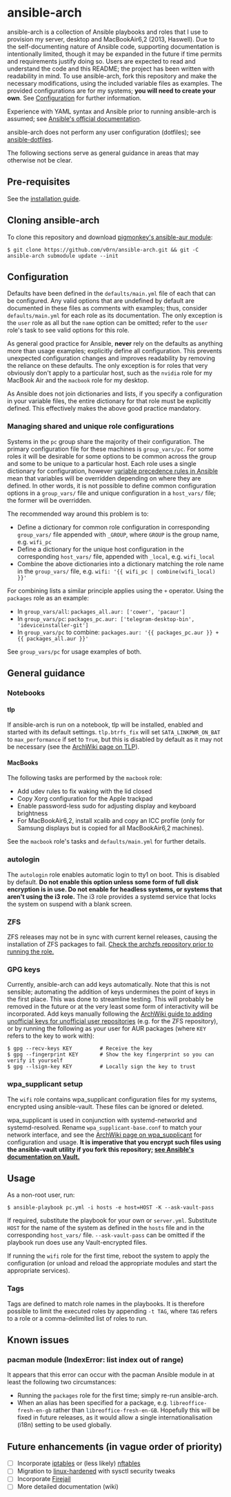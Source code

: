 # ansible-arch
ansible-arch is a collection of Ansible playbooks and roles that I use to
provision my server, desktop and MacBookAir6,2 (2013, Haswell). Due to the
self-documenting nature of Ansible code, supporting documentation is
intentionally limited, though it may be expanded in the future if time permits
and requirements justify doing so. Users are expected to read and understand the
code and this README; the project has been written with readability in mind. To
use ansible-arch, fork this repository and make the necessary modifications,
using the included variable files as examples. The provided configurations are
for my systems; **you will need to create your own**. See
[Configuration](#configuration) for further information.

Experience with YAML syntax and Ansible prior to running ansible-arch is
assumed; see [Ansible's official
documentation](http://docs.ansible.com/ansible/).

ansible-arch does not perform any user configuration (dotfiles); see
[ansible-dotfiles](https://github.com/v0rn/ansible-dotfiles).

The following sections serve as general guidance in areas that may otherwise not
be clear.

## Pre-requisites
See the [installation guide](INSTALL.md).

## Cloning ansible-arch
To clone this repository and download [pigmonkey's ansible-aur
module](https://github.com/pigmonkey/ansible-aur):
```
$ git clone https://github.com/v0rn/ansible-arch.git && git -C ansible-arch submodule update --init
```

## Configuration
Defaults have been defined in the `defaults/main.yml` file of each that can be
configured. Any valid options that are undefined by default are documented in
these files as comments with examples; thus, consider `defaults/main.yml` for
each role as its documentation. The only exception is the `user` role as all but
the `name` option can be omitted; refer to the `user` role's task to see valid
options for this role.

As general good practice for Ansible, **never** rely on the defaults as anything
more than usage examples; explicitly define all configuration. This prevents
unexpected configuration changes and improves readability by removing the
reliance on these defaults. The only exception is for roles that very obviously
don't apply to a particular host, such as the `nvidia` role for my MacBook Air
and the `macbook` role for my desktop.

As Ansible does not join dictionaries and lists, if you specify a configuration
in your variable files, the entire dictionary for that role must be explicitly
defined. This effectively makes the above good practice mandatory.

### Managing shared and unique role configurations
Systems in the `pc` group share the majority of their configuration. The primary
configuration file for these machines is `group_vars/pc`. For some roles it will
be desirable for some options to be common across the group and some to be
unique to a particular host. Each role uses a single dictionary for
configuration, however [variable precedence rules in
Ansible](http://docs.ansible.com/ansible/playbooks_variables.html#variable-precedence-where-should-i-put-a-variable)
mean that variables will be overridden depending on where they are defined. In
other words, it is not possible to define common configuration options in
a `group_vars/` file and unique configuration in a `host_vars/` file; the former
will be overridden.

The recommended way around this problem is to:
- Define a dictionary for common role configuration in corresponding
  `group_vars/` file appended with `_GROUP`, where `GROUP` is the group name,
  e.g. `wifi_pc`
- Define a dictionary for the unique host configuration in the corresponding
  `host_vars/` file, appended with `_local`, e.g. `wifi_local`
- Combine the above dictionaries into a dictionary matching the role name in the
  `group_vars/` file, e.g. `wifi: '{{ wifi_pc | combine(wifi_local) }}'`

For combining lists a similar principle applies using the `+` operator. Using
the `packages` role as an example:
- In `group_vars/all`: `packages_all.aur: ['cower', 'pacaur']`
- In `group_vars/pc`: `packages_pc.aur: ['telegram-desktop-bin',
  'ideviceinstaller-git']`
- In `group_vars/pc` to combine: `packages.aur: '{{ packages_pc.aur }} + {{
  packages_all.aur }}'`

See `group_vars/pc` for usage examples of both.

## General guidance
### Notebooks
#### tlp
If ansible-arch is run on a notebook, tlp will be installed, enabled and started
with its default settings. `tlp.btrfs_fix` will set `SATA_LINKPWR_ON_BAT` to
`max_performance` if set to `True`, but this is disabled by default as it may
not be necessary (see the [ArchWiki page on
TLP](https://wiki.archlinux.org/index.php/TLP#Btrfs)).

#### MacBooks
The following tasks are performed by the `macbook` role:
- Add udev rules to fix waking with the lid closed
- Copy Xorg configuration for the Apple trackpad
- Enable password-less sudo for adjusting display and keyboard brightness
- For MacBookAir6,2, install xcalib and copy an ICC profile (only for Samsung
  displays but is copied for all MacBookAir6,2 machines).

See the `macbook` role's tasks and `defaults/main.yml` for further details.

### autologin
The `autologin` role enables automatic login to tty1 on boot. This is disabled
by default. **Do not enable this option unless some form of full disk encryption
is in use. Do not enable for headless systems, or systems that aren't using the
i3 role.** The i3 role provides a systemd service that locks the system on
suspend with a blank screen.

### ZFS
ZFS releases may not be in sync with current kernel releases, causing the
installation of ZFS packages to fail. [Check the archzfs repository prior to
running the role.](https://github.com/archzfs/archzfs)

### GPG keys
Currently, ansible-arch can add keys automatically. Note that this is not
sensible; automating the addition of keys undermines the point of keys in the
first place. This was done to streamline testing. This will probably be removed
in the future or at the very least some form of interactivity will be
incorporated. Add keys manually following the [ArchWiki guide to adding
unofficial keys for unofficial user
repositories](https://wiki.archlinux.org/index.php/Pacman/Package_signing#Adding_unofficial_keys)
(e.g. for the ZFS repository), or by running the following as your user for AUR
packages (where `KEY` refers to the key to work with):
```
$ gpg --recv-keys KEY         # Receive the key
$ gpg --fingerprint KEY       # Show the key fingerprint so you can verify it yourself
$ gpg --lsign-key KEY         # Locally sign the key to trust
```

### wpa\_supplicant setup
The `wifi` role contains wpa\_supplicant configuration files for my systems,
encrypted using ansible-vault. These files can be ignored or deleted.

wpa\_supplicant is used in conjunction with systemd-networkd and
systemd-resolved. Rename `wpa_supplicant-base.conf` to match your network
interface, and see the [ArchWiki page on
wpa\_supplicant](https://wiki.archlinux.org/index.php/WPA_supplicant) for
configuration and usage. **It is imperative that you encrypt such files using
the ansible-vault utility if you fork this repository; [see Ansible's
documentation on
Vault.](http://docs.ansible.com/ansible/playbooks_vault.html)**

## Usage
As a non-root user, run:
```
$ ansible-playbook pc.yml -i hosts -e host=HOST -K --ask-vault-pass
```

If required, substitute the playbook for your own or `server.yml`. Substitute
`HOST` for the name of the system as defined in the `hosts` file and in the
corresponding `host_vars/` file. `--ask-vault-pass` can be omitted if the
playbook run does use any Vault-encrypted files.

If running the `wifi` role for the first time, reboot the system to apply the
configuration (or unload and reload the appropriate modules and start the
appropriate services).

### Tags
Tags are defined to match role names in the playbooks. It is therefore possible
to limit the executed roles by appending `-t TAG`, where `TAG` refers to a role
or a comma-delimited list of roles to run.

## Known issues
### pacman module (IndexError: list index out of range)
It appears that this error can occur with the pacman Ansible module in at least
the following two circumstances:
- Running the `packages` role for the first time; simply re-run ansible-arch.
- When an alias has been specified for a package, e.g. `libreoffice-fresh-en-gb`
  rather than `libreoffice-fresh-en-GB`. Hopefully this will be fixed in future
  releases, as it would allow a single internationalisation (i18n) setting to be
  used globally.

## Future enhancements (in vague order of priority)
- [ ] Incorporate [iptables](https://wiki.archlinux.org/index.php/iptables) or
  (less likely) [nftables](https://wiki.archlinux.org/index.php/Nftables)
- [ ] Migration to
  [linux-hardened](https://www.archlinux.org/packages/community/x86_64/linux-hardened/)
  with sysctl security tweaks
- [ ] Incorporate [Firejail](https://wiki.archlinux.org/index.php/Firejail)
- [ ] More detailed documentation (wiki)
